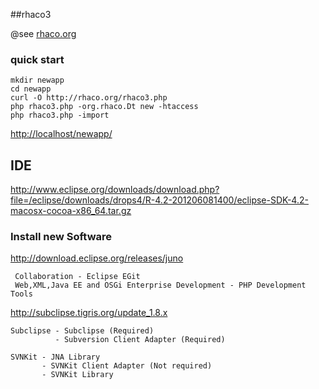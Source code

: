 ##rhaco3

@see [rhaco.org](http://rhaco.org)


### quick start

    mkdir newapp
    cd newapp
    curl -O http://rhaco.org/rhaco3.php
    php rhaco3.php -org.rhaco.Dt new -htaccess
    php rhaco3.php -import


<http://localhost/newapp/>


## IDE
 <http://www.eclipse.org/downloads/download.php?file=/eclipse/downloads/drops4/R-4.2-201206081400/eclipse-SDK-4.2-macosx-cocoa-x86_64.tar.gz>

### Install new Software
 <http://download.eclipse.org/releases/juno>
 
     Collaboration - Eclipse EGit
     Web,XML,Java EE and OSGi Enterprise Development - PHP Development Tools
 
<http://subclipse.tigris.org/update_1.8.x>


    Subclipse - Subclipse (Required)
              - Subversion Client Adapter (Required) 
    
    SVNKit - JNA Library
           - SVNKit Client Adapter (Not required)
           - SVNKit Library
 